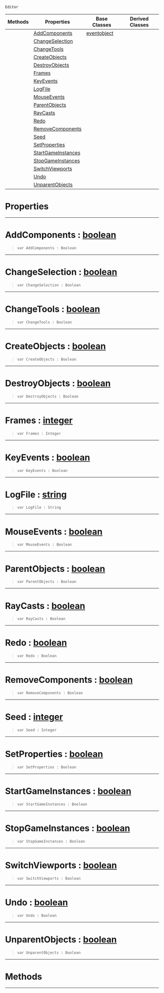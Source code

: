  `Editor`

|Methods|Properties|Base Classes|Derived Classes|
|---|---|---|---|
| |[ AddComponents](https://github.com/ZilchEngine/ZilchDocs/blob/master/code_reference/class_reference/stresstest.markdown#addcomponents-zilch-engin)|[eventobject](https://github.com/ZilchEngine/ZilchDocs/blob/master/code_reference/class_reference/eventobject.markdown)| |
| |[ ChangeSelection](https://github.com/ZilchEngine/ZilchDocs/blob/master/code_reference/class_reference/stresstest.markdown#changeselection-zilch-eng)| | |
| |[ ChangeTools](https://github.com/ZilchEngine/ZilchDocs/blob/master/code_reference/class_reference/stresstest.markdown#changetools-zilch-engine)| | |
| |[ CreateObjects](https://github.com/ZilchEngine/ZilchDocs/blob/master/code_reference/class_reference/stresstest.markdown#createobjects-zilch-engin)| | |
| |[ DestroyObjects](https://github.com/ZilchEngine/ZilchDocs/blob/master/code_reference/class_reference/stresstest.markdown#destroyobjects-zilch-engi)| | |
| |[ Frames](https://github.com/ZilchEngine/ZilchDocs/blob/master/code_reference/class_reference/stresstest.markdown#frames-zilch-engine-docum)| | |
| |[ KeyEvents](https://github.com/ZilchEngine/ZilchDocs/blob/master/code_reference/class_reference/stresstest.markdown#keyevents-zilch-engine-do)| | |
| |[ LogFile](https://github.com/ZilchEngine/ZilchDocs/blob/master/code_reference/class_reference/stresstest.markdown#logfile-zilch-engine-docu)| | |
| |[ MouseEvents](https://github.com/ZilchEngine/ZilchDocs/blob/master/code_reference/class_reference/stresstest.markdown#mouseevents-zilch-engine)| | |
| |[ ParentObjects](https://github.com/ZilchEngine/ZilchDocs/blob/master/code_reference/class_reference/stresstest.markdown#parentobjects-zilch-engin)| | |
| |[ RayCasts](https://github.com/ZilchEngine/ZilchDocs/blob/master/code_reference/class_reference/stresstest.markdown#raycasts-zilch-engine-doc)| | |
| |[ Redo](https://github.com/ZilchEngine/ZilchDocs/blob/master/code_reference/class_reference/stresstest.markdown#redo-zilch-engine-documen)| | |
| |[ RemoveComponents](https://github.com/ZilchEngine/ZilchDocs/blob/master/code_reference/class_reference/stresstest.markdown#removecomponents-zilch-en)| | |
| |[ Seed](https://github.com/ZilchEngine/ZilchDocs/blob/master/code_reference/class_reference/stresstest.markdown#seed-zilch-engine-documen)| | |
| |[ SetProperties](https://github.com/ZilchEngine/ZilchDocs/blob/master/code_reference/class_reference/stresstest.markdown#setproperties-zilch-engin)| | |
| |[ StartGameInstances](https://github.com/ZilchEngine/ZilchDocs/blob/master/code_reference/class_reference/stresstest.markdown#startgameinstances-zero)| | |
| |[ StopGameInstances](https://github.com/ZilchEngine/ZilchDocs/blob/master/code_reference/class_reference/stresstest.markdown#stopgameinstances-zilch-e)| | |
| |[ SwitchViewports](https://github.com/ZilchEngine/ZilchDocs/blob/master/code_reference/class_reference/stresstest.markdown#switchviewports-zilch-eng)| | |
| |[ Undo](https://github.com/ZilchEngine/ZilchDocs/blob/master/code_reference/class_reference/stresstest.markdown#undo-zilch-engine-documen)| | |
| |[ UnparentObjects](https://github.com/ZilchEngine/ZilchDocs/blob/master/code_reference/class_reference/stresstest.markdown#unparentobjects-zilch-eng)| | |


 #  Properties


---  
 #  AddComponents : [boolean](https://github.com/ZilchEngine/ZilchDocs/blob/master/code_reference/nada_base_types/boolean.markdown)

> 
> ``` lang=cpp, name=Nada
> var AddComponents : Boolean


---  
 #  ChangeSelection : [boolean](https://github.com/ZilchEngine/ZilchDocs/blob/master/code_reference/nada_base_types/boolean.markdown)

> 
> ``` lang=cpp, name=Nada
> var ChangeSelection : Boolean


---  
 #  ChangeTools : [boolean](https://github.com/ZilchEngine/ZilchDocs/blob/master/code_reference/nada_base_types/boolean.markdown)

> 
> ``` lang=cpp, name=Nada
> var ChangeTools : Boolean


---  
 #  CreateObjects : [boolean](https://github.com/ZilchEngine/ZilchDocs/blob/master/code_reference/nada_base_types/boolean.markdown)

> 
> ``` lang=cpp, name=Nada
> var CreateObjects : Boolean


---  
 #  DestroyObjects : [boolean](https://github.com/ZilchEngine/ZilchDocs/blob/master/code_reference/nada_base_types/boolean.markdown)

> 
> ``` lang=cpp, name=Nada
> var DestroyObjects : Boolean


---  
 #  Frames : [integer](https://github.com/ZilchEngine/ZilchDocs/blob/master/code_reference/nada_base_types/integer.markdown)

> 
> ``` lang=cpp, name=Nada
> var Frames : Integer


---  
 #  KeyEvents : [boolean](https://github.com/ZilchEngine/ZilchDocs/blob/master/code_reference/nada_base_types/boolean.markdown)

> 
> ``` lang=cpp, name=Nada
> var KeyEvents : Boolean


---  
 #  LogFile : [string](https://github.com/ZilchEngine/ZilchDocs/blob/master/code_reference/nada_base_types/string.markdown)

> 
> ``` lang=cpp, name=Nada
> var LogFile : String


---  
 #  MouseEvents : [boolean](https://github.com/ZilchEngine/ZilchDocs/blob/master/code_reference/nada_base_types/boolean.markdown)

> 
> ``` lang=cpp, name=Nada
> var MouseEvents : Boolean


---  
 #  ParentObjects : [boolean](https://github.com/ZilchEngine/ZilchDocs/blob/master/code_reference/nada_base_types/boolean.markdown)

> 
> ``` lang=cpp, name=Nada
> var ParentObjects : Boolean


---  
 #  RayCasts : [boolean](https://github.com/ZilchEngine/ZilchDocs/blob/master/code_reference/nada_base_types/boolean.markdown)

> 
> ``` lang=cpp, name=Nada
> var RayCasts : Boolean


---  
 #  Redo : [boolean](https://github.com/ZilchEngine/ZilchDocs/blob/master/code_reference/nada_base_types/boolean.markdown)

> 
> ``` lang=cpp, name=Nada
> var Redo : Boolean


---  
 #  RemoveComponents : [boolean](https://github.com/ZilchEngine/ZilchDocs/blob/master/code_reference/nada_base_types/boolean.markdown)

> 
> ``` lang=cpp, name=Nada
> var RemoveComponents : Boolean


---  
 #  Seed : [integer](https://github.com/ZilchEngine/ZilchDocs/blob/master/code_reference/nada_base_types/integer.markdown)

> 
> ``` lang=cpp, name=Nada
> var Seed : Integer


---  
 #  SetProperties : [boolean](https://github.com/ZilchEngine/ZilchDocs/blob/master/code_reference/nada_base_types/boolean.markdown)

> 
> ``` lang=cpp, name=Nada
> var SetProperties : Boolean


---  
 #  StartGameInstances : [boolean](https://github.com/ZilchEngine/ZilchDocs/blob/master/code_reference/nada_base_types/boolean.markdown)

> 
> ``` lang=cpp, name=Nada
> var StartGameInstances : Boolean


---  
 #  StopGameInstances : [boolean](https://github.com/ZilchEngine/ZilchDocs/blob/master/code_reference/nada_base_types/boolean.markdown)

> 
> ``` lang=cpp, name=Nada
> var StopGameInstances : Boolean


---  
 #  SwitchViewports : [boolean](https://github.com/ZilchEngine/ZilchDocs/blob/master/code_reference/nada_base_types/boolean.markdown)

> 
> ``` lang=cpp, name=Nada
> var SwitchViewports : Boolean


---  
 #  Undo : [boolean](https://github.com/ZilchEngine/ZilchDocs/blob/master/code_reference/nada_base_types/boolean.markdown)

> 
> ``` lang=cpp, name=Nada
> var Undo : Boolean


---  
 #  UnparentObjects : [boolean](https://github.com/ZilchEngine/ZilchDocs/blob/master/code_reference/nada_base_types/boolean.markdown)

> 
> ``` lang=cpp, name=Nada
> var UnparentObjects : Boolean


---  
 #  Methods


---  
 

 